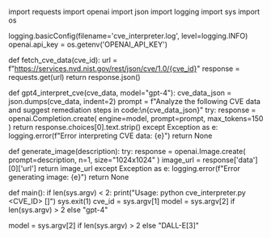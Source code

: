 import requests import openai import json import logging import sys import os

logging.basicConfig(filename='cve_interpreter.log', level=logging.INFO) openai.api_key = os.getenv('OPENAI_API_KEY')

def fetch_cve_data(cve_id): url = f"https://services.nvd.nist.gov/rest/json/cve/1.0/{cve_id}" response = requests.get(url) return response.json()

def gpt4_interpret_cve(cve_data, model="gpt-4"): cve_data_json = json.dumps(cve_data, indent=2) prompt = f"Analyze the following CVE data and suggest remediation steps in code:\n{cve_data_json}" try: response = openai.Completion.create( engine=model, prompt=prompt, max_tokens=150 ) return response.choices[0].text.strip() except Exception as e: logging.error(f"Error interpreting CVE data: {e}") return None

def generate_image(description): try: response = openai.Image.create( prompt=description, n=1, size="1024x1024" ) image_url = response['data'][0]['url'] return image_url except Exception as e: logging.error(f"Error generating image: {e}") return None

def main(): if len(sys.argv) < 2: print("Usage: python cve_interpreter.py <CVE_ID> []") sys.exit(1) cve_id = sys.argv[1] model = sys.argv[2] if len(sys.argv) > 2 else "gpt-4"

 model = sys.argv[2] if len(sys.argv) > 2 else "DALL-E[3]"
